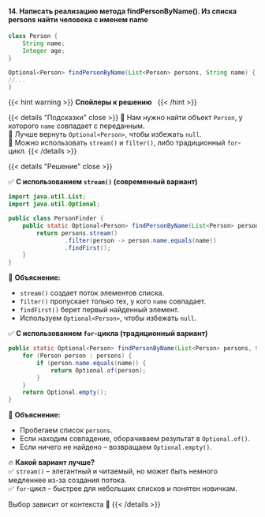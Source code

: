 #### 14. Написать реализацию метода findPersonByName(). Из списка persons найти человека с именем name

```java
class Person {
    String name;
    Integer age;
}

Optional<Person> findPersonByName(List<Person> persons, String name) {
//...
}

```


{{< hint warning >}}
**Спойлеры к решению**  
{{< /hint >}}

{{< details "Подсказки" close >}}
🔹 Нам нужно найти объект `Person`, у которого `name` совпадает с переданным.  
🔹 Лучше вернуть `Optional<Person>`, чтобы избежать `null`.  
🔹 Можно использовать `stream()` и `filter()`, либо традиционный `for`-цикл.
{{< /details >}}

{{< details "Решение" close >}}
  
✅ **С использованием `stream()` (современный вариант)**

```java
import java.util.List;
import java.util.Optional;

public class PersonFinder {
    public static Optional<Person> findPersonByName(List<Person> persons, String name) {
        return persons.stream()
                .filter(person -> person.name.equals(name))
                .findFirst();
    }
}
```

📌 **Объяснение:**

- `stream()` создает поток элементов списка.
- `filter()` пропускает только тех, у кого `name` совпадает.
- `findFirst()` берет первый найденный элемент.
- Используем `Optional<Person>`, чтобы избежать `null`.

✅ **С использованием `for`-цикла (традиционный вариант)**

```java
public static Optional<Person> findPersonByName(List<Person> persons, String name) {
    for (Person person : persons) {
        if (person.name.equals(name)) {
            return Optional.of(person);
        }
    }
    return Optional.empty();
}
```

📌 **Объяснение:**

- Пробегаем список `persons`.
- Если находим совпадение, оборачиваем результат в `Optional.of()`.
- Если ничего не найдено – возвращаем `Optional.empty()`.

🔥 **Какой вариант лучше?**  
✅ `stream()` – элегантный и читаемый, но может быть немного медленнее из-за создания потока.  
✅ `for`-цикл – быстрее для небольших списков и понятен новичкам.

Выбор зависит от контекста 🚀
{{< /details >}}
